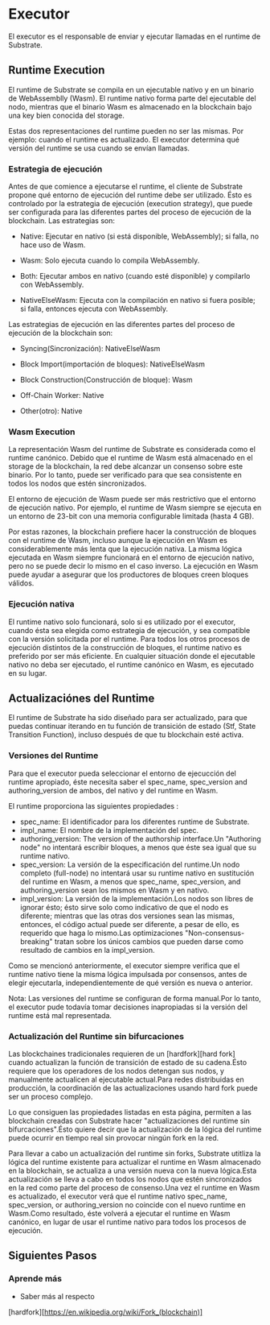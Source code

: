 # Executor

El executor es el responsable de enviar y ejecutar llamadas en el runtime de Substrate.

## Runtime Execution

El runtime de Substrate se compila en un ejecutable nativo y en un binario de WebAssemblly (Wasm).
El runtime nativo forma parte del ejecutable del nodo, mientras que el binario Wasm es almacenado en la blockchain bajo una key bien conocida del storage.

Estas dos representaciones del runtime pueden no ser las mismas. Por ejemplo: cuando el runtime es actualizado. El executor determina qué versión del runtime se usa cuando se envían llamadas.

### Estrategia de ejecución

Antes de que comience a ejecutarse el runtime, el cliente de Substrate propone qué entorno de ejecución del runtime debe ser utilizado. Ésto es controlado por la estrategia de ejecución (execution strategy), que puede ser configurada para las diferentes partes del proceso de ejecución de la blockchain. Las estrategias son:

- Native: Ejecutar en nativo (si está disponible, WebAssembly); si falla, no hace uso de Wasm.

- Wasm: Solo ejecuta cuando lo compila WebAssembly.

- Both: Ejecutar ambos en nativo (cuando esté disponible) y compilarlo con WebAssembly.

- NativeElseWasm: Ejecuta con la compilación en nativo si fuera posible; si falla, entonces ejecuta con WebAssembly.

Las estrategias de ejecución en las diferentes partes del proceso de ejecución de la blockchain son:

- Syncing(Sincronización): NativeElseWasm

- Block Import(importación de bloques): NativeElseWasm

- Block Construction(Construcción de bloque): Wasm

- Off-Chain Worker: Native

- Other(otro): Native

### Wasm Execution

La representación Wasm del runtime de Substrate es considerada como el runtime canónico. Debido que el runtime de Wasm está almacenado en el storage de la blockchain, la red debe alcanzar un consenso sobre este binario. Por lo tanto, puede ser verificado para que sea consistente en todos los nodos que estén sincronizados.

El entorno de ejecución de Wasm puede ser más restrictivo que el entorno de ejecución nativo. Por ejemplo, el runtime de Wasm siempre se ejecuta en un entorno de 23-bit con una memoria configurable limitada (hasta 4 GB).

Por estas razones, la blockchain prefiere hacer la construcción de bloques con el runtime de Wasm, incluso aunque la ejecución en Wasm es considerablemente más lenta que la ejecución nativa. La misma lógica ejecutada en Wasm siempre funcionará en el entorno de ejecución nativo, pero no se puede decir lo mismo en el caso inverso. La ejecución en Wasm puede ayudar a asegurar que los productores de bloques creen bloques válidos.

### Ejecución nativa

El runtime nativo solo funcionará, solo si es utilizado por el executor, cuando ésta sea elegida como estrategia de ejecución, y sea compatible con la versión solicitada por el runtime. Para todos los otros procesos de ejecución distintos de la construcción de bloques, el runtime nativo es preferido por ser más eficiente. En cualquier situación donde el ejecutable nativo no deba ser ejecutado, el runtime canónico en Wasm, es ejecutado en su lugar.

## Actualizaciónes del Runtime

El runtime de Substrate ha sido diseñado para ser actualizado, para que puedas continuar iterando en tu función de transición de estado (Stf, State Transition Function), incluso después de que tu blockchain esté activa.

### Versiones del Runtime
Para que el executor pueda seleccionar el entorno de ejecucción del runtime apropiado, éste necesita saber el spec_name, spec_version and authoring_version de ambos, del nativo y del runtime en Wasm.

El runtime proporciona las siguientes propiedades :

- spec_name: El identificador para los diferentes runtime de Substrate.
- impl_name: El nombre de la implementación del spec.
- authoring_version: The version of the authorship interface.Un "Authoring node" no intentará escribir bloques, a menos que éste sea igual que su runtime nativo.
- spec_version: La versión de la especificación del runtime.Un nodo completo (full-node) no intentará usar su runtime nativo en sustitución del runtime en Wasm, a menos que spec_name,
spec_version, and authoring_version sean los mismos en Wasm y en nativo.
- impl_version: La versión de la implementación.Los nodos son libres de ignorar ésto; ésto sirve solo como indicativo de que el nodo es diferente; mientras que las otras dos versiones sean las mismas, entonces, el código actual puede ser diferente, a pesar de ello, es requerido que haga lo mismo.Las optimizaciones "Non-consensus-breaking" tratan sobre los únicos cambios que pueden darse como resultado de cambios en la impl_version.

Como se mencionó anteriormente, el executor siempre verifica que el runtime nativo tiene la misma lógica impulsada por consensos, antes de elegir ejecutarla, independientemente de qué versión es nueva o anterior.

Nota: Las versiones del runtime se configuran de forma manual.Por lo tanto, el executor pude todavía tomar decisiones inapropiadas si la versión del runtime está mal representada.

### Actualización del Runtime sin bifurcaciones

Las blockchaines tradicionales requieren de un [hardfork][hard fork] cuando actualizan la función de transición de estado de su cadena.Ésto requiere que los operadores de los nodos detengan sus nodos, y manualmente actualicen al ejecutable actual.Para redes distribuidas en producción, la coordinación de las actualizaciones usando hard fork puede ser un proceso complejo.

Lo que consiguen las propiedades listadas en esta página, permiten a las blockchain creadas con Substrate hacer "actualizaciones del runtime sin bifurcaciones".Ésto quiere decir que la actualización de la lógica del runtime puede ocurrir en tiempo real sin provocar ningún fork en la red.

Para llevar a cabo un actualización del runtime sin forks, Substrate utitliza la lógica del runtime existente para actualizar el runtime en Wasm almacenado en la blockchain, se actualiza a una versión nueva con la nueva lógica.Esta actualización se lleva a cabo en todos los nodos que estén sincronizados en la red como parte del proceso de consenso.Una vez el runtime en Wasm es actualizado, el executor verá que el runtime nativo spec_name, spec_version,
or authoring_version no coincide con el nuevo runtime en Wasm.Como resultado, éste volverá a ejecutar el runtime en Wasm canónico, en lugar de usar el runtime nativo para todos los procesos de ejecución.

## Siguientes Pasos

### Aprende más

- Saber más al respecto

[hardfork][https://en.wikipedia.org/wiki/Fork_(blockchain)]